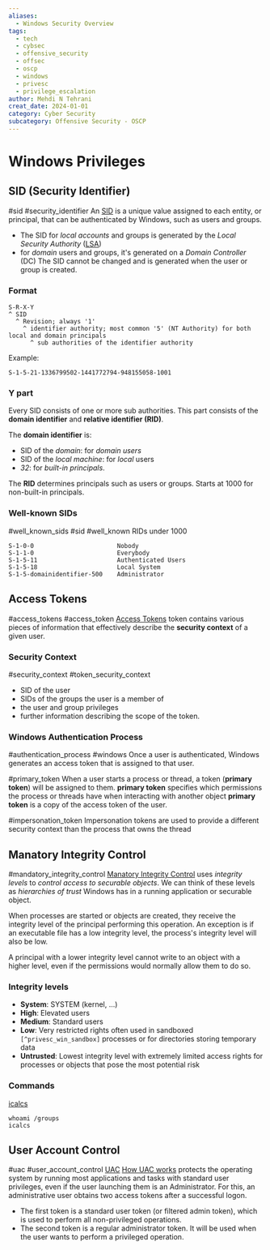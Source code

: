 ```yaml
---
aliases:
  - Windows Security Overview
tags:
  - tech
  - cybsec
  - offensive_security
  - offsec
  - oscp
  - windows
  - privesc
  - privilege_escalation
author: Mehdi N Tehrani
creat_date: 2024-01-01
category: Cyber Security
subcategory: Offensive Security - OSCP
---
```


# Windows Privileges
## SID (Security Identifier)
#sid #security_identifier
An [SID](https://docs.microsoft.com/en-us/windows/security/identity-protection/access-control/security-identifiers) is a unique value assigned to each entity, or principal, that can be authenticated by Windows, such as users and groups. 
- The SID for *local accounts* and groups is generated by the *Local Security Authority* ([LSA](https://docs.microsoft.com/en-us/windows-server/security/credentials-protection-and-management/configuring-additional-lsa-protection))
- for *domain* users and groups, it's generated on a *Domain Controller* (DC) 
The SID cannot be changed and is generated when the user or group is created.
### Format
```
S-R-X-Y
^ SID
  ^ Revision; always '1'
    ^ identifier authority; most common '5' (NT Authority) for both local and domain principals
      ^ sub authorities of the identifier authority 
```
Example:
```
S-1-5-21-1336799502-1441772794-948155058-1001
```
### Y part
Every SID consists of one or more sub authorities. This part consists of the **domain identifier** and **relative identifier (RID)**. 

The **domain identifier** is:
- SID of the *domain*: for *domain users*
- SID of the *local machine*: for *local* users
- *32*: for *built-in principals*. 

The **RID** determines principals such as users or groups. Starts at 1000 for non-built-in principals.

### Well-known SIDs
#well_known_sids #sid #well_known 
RIDs under 1000
```
S-1-0-0                       Nobody        
S-1-1-0	                      Everybody
S-1-5-11                      Authenticated Users
S-1-5-18                      Local System
S-1-5-domainidentifier-500    Administrator
```


## Access Tokens
#access_tokens #access_token
[Access Tokens](https://docs.microsoft.com/en-us/windows/win32/secauthz/access-tokens)
token contains various pieces of information that effectively describe the **security context** of a given user.
### Security Context
#security_context #token_security_context
- SID of the user
- SIDs of the groups the user is a member of
- the user and group privileges
- further information describing the scope of the token.
### Windows Authentication Process
#authentication_process #windows
Once a user is authenticated, Windows generates an access token that is assigned to that user. 

#primary_token
When a user starts a process or thread, a token (**primary token**) will be assigned to them. 
**primary token** specifies which permissions the process or threads have when interacting with another object
**primary token** is a copy of the access token of the user.

#impersonation_token
Impersonation tokens are used to provide a different security context than the process that owns the thread

## Manatory Integrity Control
#mandatory_integrity_control
[Manatory Integrity Control](https://docs.microsoft.com/en-us/windows/win32/secauthz/mandatory-integrity-control) uses *integrity levels* to *control access to securable objects*. We can think of these levels as *hierarchies of trust* Windows has in a running application or securable object. 

When processes are started or objects are created, they receive the integrity level of the principal performing this operation. An exception is if an executable file has a low integrity level, the process's integrity level will also be low.

A principal with a lower integrity level cannot write to an object with a higher level, even if the permissions would normally allow them to do so.

### Integrity levels
- **System**: SYSTEM (kernel, ...)
- **High**: Elevated users
- **Medium**: Standard users
- **Low**: Very restricted rights often used in sandboxed `[^privesc_win_sandbox]` processes or for directories storing temporary data
- **Untrusted**: Lowest integrity level with extremely limited access rights for processes or objects that pose the most potential risk

### Commands
[icalcs](https://docs.microsoft.com/en-us/windows-server/administration/windows-commands/icacls)
```
whoami /groups
icalcs
```

## User Account Control
#uac #user_account_control 
[UAC](https://docs.microsoft.com/en-us/windows/security/identity-protection/user-account-control/user-account-control-overview)
[How UAC works](https://docs.microsoft.com/en-us/windows/security/identity-protection/user-account-control/how-user-account-control-works)
protects the operating system by running most applications and tasks with standard user privileges, even if the user launching them is an Administrator.  For this, an administrative user obtains two access tokens after a successful logon. 
- The first token is a standard user token (or filtered admin token), which is used to perform all non-privileged operations.
- The second token is a regular administrator token. It will be used when the user wants to perform a privileged operation.
